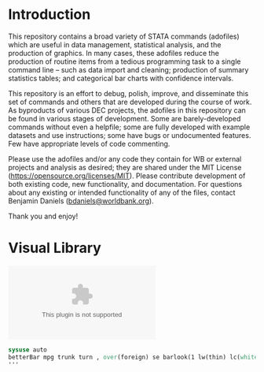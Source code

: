 # Introduction

This repository contains a broad variety of STATA commands (adofiles) which are useful in data management, statistical analysis, and the production of graphics. In many cases, these adofiles reduce the production of routine items from a tedious programming task to a single command line – such as data import and cleaning; production of summary statistics tables; and categorical bar charts with confidence intervals.

This repository is an effort to debug, polish, improve, and disseminate this set of commands and others that are developed during the course of work. As byproducts of various DEC projects, the adofiles in this repository can be found in various stages of development. Some are barely-developed commands without even a helpfile; some are fully developed with example datasets and use instructions; some have bugs or undocumented features. Few have appropriate levels of code commenting.

Please use the adofiles and/or any code they contain for WB or external projects and analysis as desired; they are shared under the MIT License (https://opensource.org/licenses/MIT). Please contribute development of both existing code, new functionality, and documentation. For questions about any existing or intended functionality of any of the files, contact Benjamin Daniels (bdaniels@worldbank.org).

Thank you and enjoy!

# Visual Library

![betterBar demo](https://raw.githubusercontent.com/worldbank/stata/master/betterBar/betterBar.eps)

```stata
sysuse auto
betterBar mpg trunk turn , over(foreign) se barlook(1 lw(thin) lc(white) fi(100))
'''
